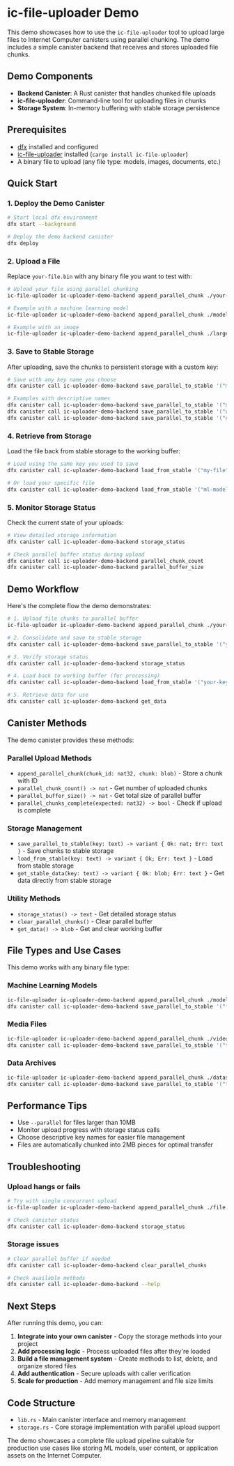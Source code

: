 # ic-file-uploader Demo

This demo showcases how to use the `ic-file-uploader` tool to upload large files to Internet Computer canisters using parallel chunking. The demo includes a simple canister backend that receives and stores uploaded file chunks.

## Demo Components

- **Backend Canister**: A Rust canister that handles chunked file uploads
- **ic-file-uploader**: Command-line tool for uploading files in chunks
- **Storage System**: In-memory buffering with stable storage persistence

## Prerequisites

- [dfx](https://internetcomputer.org/docs/current/developer-docs/setup/install/) installed and configured
- [ic-file-uploader](https://crates.io/crates/ic-file-uploader) installed (`cargo install ic-file-uploader`)
- A binary file to upload (any file type: models, images, documents, etc.)

## Quick Start

### 1. Deploy the Demo Canister

```bash
# Start local dfx environment
dfx start --background

# Deploy the demo backend canister
dfx deploy
```

### 2. Upload a File

Replace `your-file.bin` with any binary file you want to test with:

```bash
# Upload your file using parallel chunking
ic-file-uploader ic-uploader-demo-backend append_parallel_chunk ./your-file.bin --parallel

# Example with a machine learning model
ic-file-uploader ic-uploader-demo-backend append_parallel_chunk ./model.safetensors --parallel

# Example with an image
ic-file-uploader ic-uploader-demo-backend append_parallel_chunk ./large-image.jpg --parallel
```

### 3. Save to Stable Storage

After uploading, save the chunks to persistent storage with a custom key:

```bash
# Save with any key name you choose
dfx canister call ic-uploader-demo-backend save_parallel_to_stable '("my-file")'

# Examples with descriptive names
dfx canister call ic-uploader-demo-backend save_parallel_to_stable '("ml-model-v1")'
dfx canister call ic-uploader-demo-backend save_parallel_to_stable '("user-avatar")'
dfx canister call ic-uploader-demo-backend save_parallel_to_stable '("document-backup")'
```

### 4. Retrieve from Storage

Load the file back from stable storage to the working buffer:

```bash
# Load using the same key you used to save
dfx canister call ic-uploader-demo-backend load_from_stable '("my-file")'

# Or load your specific file
dfx canister call ic-uploader-demo-backend load_from_stable '("ml-model-v1")'
```

### 5. Monitor Storage Status

Check the current state of your uploads:

```bash
# View detailed storage information
dfx canister call ic-uploader-demo-backend storage_status

# Check parallel buffer status during upload
dfx canister call ic-uploader-demo-backend parallel_chunk_count
dfx canister call ic-uploader-demo-backend parallel_buffer_size
```

## Demo Workflow

Here's the complete flow the demo demonstrates:

```bash
# 1. Upload file chunks to parallel buffer
ic-file-uploader ic-uploader-demo-backend append_parallel_chunk ./your-file.bin --parallel

# 2. Consolidate and save to stable storage
dfx canister call ic-uploader-demo-backend save_parallel_to_stable '("your-key-name")'

# 3. Verify storage status
dfx canister call ic-uploader-demo-backend storage_status

# 4. Load back to working buffer (for processing)
dfx canister call ic-uploader-demo-backend load_from_stable '("your-key-name")'

# 5. Retrieve data for use
dfx canister call ic-uploader-demo-backend get_data
```

## Canister Methods

The demo canister provides these methods:

### Parallel Upload Methods
- `append_parallel_chunk(chunk_id: nat32, chunk: blob)` - Store a chunk with ID
- `parallel_chunk_count() -> nat` - Get number of uploaded chunks
- `parallel_buffer_size() -> nat` - Get total size of parallel buffer
- `parallel_chunks_complete(expected: nat32) -> bool` - Check if upload is complete

### Storage Management  
- `save_parallel_to_stable(key: text) -> variant { Ok: nat; Err: text }` - Save chunks to stable storage
- `load_from_stable(key: text) -> variant { Ok; Err: text }` - Load from stable storage
- `get_stable_data(key: text) -> variant { Ok: blob; Err: text }` - Get data directly from stable storage

### Utility Methods
- `storage_status() -> text` - Get detailed storage status
- `clear_parallel_chunks()` - Clear parallel buffer
- `get_data() -> blob` - Get and clear working buffer

## File Types and Use Cases

This demo works with any binary file type:

### Machine Learning Models
```bash
ic-file-uploader ic-uploader-demo-backend append_parallel_chunk ./model.safetensors --parallel
dfx canister call ic-uploader-demo-backend save_parallel_to_stable '("face-detection-model")'
```

### Media Files
```bash
ic-file-uploader ic-uploader-demo-backend append_parallel_chunk ./video.mp4 --parallel
dfx canister call ic-uploader-demo-backend save_parallel_to_stable '("tutorial-video")'
```

### Data Archives
```bash
ic-file-uploader ic-uploader-demo-backend append_parallel_chunk ./dataset.zip --parallel
dfx canister call ic-uploader-demo-backend save_parallel_to_stable '("training-data")'
```

## Performance Tips

- Use `--parallel` for files larger than 10MB
- Monitor upload progress with storage status calls
- Choose descriptive key names for easier file management
- Files are automatically chunked into 2MB pieces for optimal transfer

## Troubleshooting

### Upload hangs or fails
```bash
# Try with single concurrent upload
ic-file-uploader ic-uploader-demo-backend append_parallel_chunk ./file.bin --parallel --max-concurrent 1

# Check canister status
dfx canister call ic-uploader-demo-backend storage_status
```

### Storage issues
```bash
# Clear parallel buffer if needed
dfx canister call ic-uploader-demo-backend clear_parallel_chunks

# Check available methods
dfx canister call ic-uploader-demo-backend --help
```

## Next Steps

After running this demo, you can:

1. **Integrate into your own canister** - Copy the storage methods into your project
2. **Add processing logic** - Process uploaded files after they're loaded
3. **Build a file management system** - Create methods to list, delete, and organize stored files
4. **Add authentication** - Secure uploads with caller verification
5. **Scale for production** - Add memory management and file size limits

## Code Structure

- `lib.rs` - Main canister interface and memory management
- `storage.rs` - Core storage implementation with parallel upload support

The demo showcases a complete file upload pipeline suitable for production use cases like storing ML models, user content, or application assets on the Internet Computer.